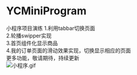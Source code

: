 # YCMiniProgram
小程序项目演练
1.利用tabbar切换页面<br>
2.轮播swipper实现<br>
3.首页组件化显示商品<br>
4.我的订单页面的滑动效果实现，切换显示相应的页面<br>
更多功能，敬请期待，持续更新<br>
![小程序.gif](https://upload-images.jianshu.io/upload_images/2126823-6d5e28ee63b85131.gif?imageMogr2/auto-orient/strip)
